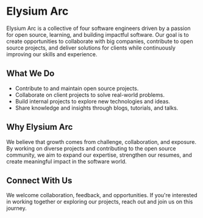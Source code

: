 # Elysium Arc

Elysium Arc is a collective of four software engineers driven by a passion for open source, learning, and building impactful software. Our goal is to create opportunities to collaborate with big companies, contribute to open source projects, and deliver solutions for clients while continuously improving our skills and experience.

## What We Do

- Contribute to and maintain open source projects.
- Collaborate on client projects to solve real-world problems.
- Build internal projects to explore new technologies and ideas.
- Share knowledge and insights through blogs, tutorials, and talks.

## Why Elysium Arc

We believe that growth comes from challenge, collaboration, and exposure. By working on diverse projects and contributing to the open source community, we aim to expand our expertise, strengthen our resumes, and create meaningful impact in the software world.

## Connect With Us

We welcome collaboration, feedback, and opportunities. If you're interested in working together or exploring our projects, reach out and join us on this journey.
